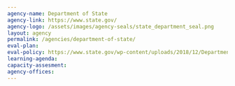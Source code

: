 ```yaml
---
agency-name: Department of State
agency-link: https://www.state.gov/
agency-logo: /assets/images/agency-seals/state_department_seal.png
layout: agency
permalink: /agencies/department-of-state/
eval-plan:
eval-policy: https://www.state.gov/wp-content/uploads/2018/12/Department-of-State-Program-and-Project-Design-Monitoring-and-Evaluation-Policy.pdf
learning-agenda:
capacity-assesment:
agency-offices:
---
```

